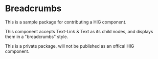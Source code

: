 # Breadcrumbs

This is a sample package for contributing a HIG component.

This component accepts Text-Link & Text as its child nodes, and displays them in a "breadcrumbs" style.

This is a private package, will not be published as an offical HIG component.
